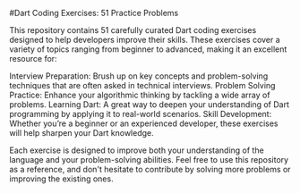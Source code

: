 #Dart Coding Exercises: 51 Practice Problems

This repository contains 51 carefully curated Dart coding exercises designed to help developers improve their skills. These exercises cover a variety of topics ranging from beginner to advanced, making it an excellent resource for:

Interview Preparation: Brush up on key concepts and problem-solving techniques that are often asked in technical interviews.
Problem Solving Practice: Enhance your algorithmic thinking by tackling a wide array of problems.
Learning Dart: A great way to deepen your understanding of Dart programming by applying it to real-world scenarios.
Skill Development: Whether you’re a beginner or an experienced developer, these exercises will help sharpen your Dart knowledge.

Each exercise is designed to improve both your understanding of the language and your problem-solving abilities. Feel free to use this repository as a reference, and don't hesitate to contribute by solving more problems or improving the existing ones.
